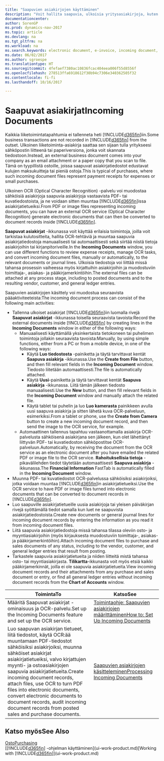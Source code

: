 ```yaml
---
title: "Saapuvien asiakirjojen käyttäminen"
description: "Voit hallita saapuvia, ulkoisia yritysasiakirjoja, kuten maksukuitteja tai PDF-tiedostoja, hallita OCR-tehtäviä ja muuntaa tiedostoja sähköisiksi asiakirjoiksi ja tietueiksi Dynamics NAV -ohjelmassa."
documentationcenter: 
author: SorenGP
ms.prod: dynamics-nav-2017
ms.topic: article
ms.devlang: na
ms.tgt_pltfrm: na
ms.workload: na
ms.search.keywords: electronic document, e-invoice, incoming document, OCR, ecommerce, document exchange, import invoice
ms.date: 06/02/2017
ms.author: sgroespe
ms.translationtype: HT
ms.sourcegitcommit: 4fefaef7380ac10836fcac404eea006f55d8556f
ms.openlocfilehash: 278513ffa6918612f30b94c7306e340362505f32
ms.contentlocale: fi-fi
ms.lasthandoff: 10/16/2017

---
```

# <a name="incoming-documents"></a><span data-ttu-id="8aa0d-103">Saapuvat asiakirjat</span><span class="sxs-lookup"><span data-stu-id="8aa0d-103">Incoming Documents</span></span>
<span data-ttu-id="8aa0d-104">Kaikkia liiketoimintatapahtumia ei tallenneta heti [!INCLUDE[d365fin](includes/d365fin_md.md)]iin.</span><span class="sxs-lookup"><span data-stu-id="8aa0d-104">Some business transactions are not recorded in [!INCLUDE[d365fin](includes/d365fin_md.md)] from the outset.</span></span> <span data-ttu-id="8aa0d-105">Ulkoinen liiketoiminta-asiakirja saattaa sen sijaan tulla yritykseesi sähköpostin liitteenä tai paperiversiona, jonka voit skannata tiedostoon.</span><span class="sxs-lookup"><span data-stu-id="8aa0d-105">Instead, an external business document comes into your company as an email attachment or a paper copy that you scan to file.</span></span> <span data-ttu-id="8aa0d-106">Tämä on tyypillistä ostoille, joissa saapuvat asiakirjatiedostot edustavat kulujen maksukuitteja tai pieniä ostoja.</span><span class="sxs-lookup"><span data-stu-id="8aa0d-106">This is typical of purchases, where such incoming document files represent payment receipts for expenses or small purchases.</span></span>

<span data-ttu-id="8aa0d-107">Ulkoinen OCR (Optical Character Recognition) -palvelu voi muodostaa sähköisiä asiakirjoja saapuvia asiakirjoja vastaavista PDF- tai kuvatiedostoista, ja ne voidaan sitten muuntaa [!INCLUDE[d365fin](includes/d365fin_md.md)]issa asiakirjatietueiksi.</span><span class="sxs-lookup"><span data-stu-id="8aa0d-107">From PDF or image files representing incoming documents, you can have an external OCR service (Optical Character Recognition) generate electronic documents that can then be converted to document records inside [!INCLUDE[d365fin](includes/d365fin_md.md)].</span></span>

<span data-ttu-id="8aa0d-108">**Saapuvat asiakirjat** -ikkunassa voit käyttää erilaisia toimintoja, joilla voit tarkistaa kulutositteita, hallita OCR-tehtäviä ja muuntaa saapuvia asiakirjatiedostoja manuaalisesti tai automaattisesti sekä siirtää niistä tietoja asiakirjoihin tai kirjanpitoriveille.</span><span class="sxs-lookup"><span data-stu-id="8aa0d-108">In the **Incoming Documents** window, you can use different functions to review expense receipts, manage OCR tasks, and convert incoming document files, manually or automatically, to the relevant documents or journal lines.</span></span> <span data-ttu-id="8aa0d-109">Ulkoisia tiedostoja voi liittää missä tahansa prosessin vaiheessa myös kirjattuihin asiakirjoihin ja muodostuviin toimittaja-, asiakas- ja pääkirjamerkintöihin.</span><span class="sxs-lookup"><span data-stu-id="8aa0d-109">The external files can be attached at any process stage, including to posted documents and to the resulting vendor, customer, and general ledger entries.</span></span>

<span data-ttu-id="8aa0d-110">Saapuvien asiakirjojen käsittely voi muodostua seuraavista pääaktiviteeteista:</span><span class="sxs-lookup"><span data-stu-id="8aa0d-110">The incoming document process can consist of the following main activities:</span></span>

* <span data-ttu-id="8aa0d-111">Tallenna ulkoiset asiakirjat [!INCLUDE[d365fin](includes/d365fin_md.md)]iin luomalla rivejä **Saapuvat asiakirjat** -ikkunassa toisella seuraavista tavoista:</span><span class="sxs-lookup"><span data-stu-id="8aa0d-111">Record the external documents inside [!INCLUDE[d365fin](includes/d365fin_md.md)] by creating lines in the **Incoming Documents** window in either of the following ways:</span></span>
  * <span data-ttu-id="8aa0d-112">Manuaalisesti käyttämällä yksinkertaista tietokoneen tai puhelimen toimintoja jollakin seuraavista tavoista:</span><span class="sxs-lookup"><span data-stu-id="8aa0d-112">Manually, by using simple functions, either from a PC or from a mobile device, in one of the following ways:</span></span>
    * <span data-ttu-id="8aa0d-113">Käytä **Luo tiedostosta** -painiketta ja täytä tarvittavat kentät **Saapuva asiakirja** -ikkunassa.</span><span class="sxs-lookup"><span data-stu-id="8aa0d-113">Use the **Create from File** button, and then fill relevant fields in the **Incoming Document** window.</span></span> <span data-ttu-id="8aa0d-114">Tiedosto liitetään automaattisesti.</span><span class="sxs-lookup"><span data-stu-id="8aa0d-114">The file is automatically attached.</span></span>  
    * <span data-ttu-id="8aa0d-115">Käytä **Uusi**-painiketta ja täytä tarvittavat kentät **Saapuva asiakirja** -ikkunassa. Liitä tämän jälkeen tiedosto manuaalisesti.</span><span class="sxs-lookup"><span data-stu-id="8aa0d-115">Use the **New** button, and then fill relevant fields in the **Incoming Document** window and manually attach the related file.</span></span>
    * <span data-ttu-id="8aa0d-116">Käytä tablet tai puhelin ja luo **Luo kamerasta** painikkeen avulla uusi saapuva asiakirja ja sitten lähetä kuva OCR-palveluun, esimerkiksi.</span><span class="sxs-lookup"><span data-stu-id="8aa0d-116">From a tablet or phone, use the **Create from Camera** button to create a new incoming document record, and then send the image to the OCR service, for example.</span></span>
  * <span data-ttu-id="8aa0d-117">Automaattinen tallennus tapahtuu vastaanottamalla asiakirja OCR-palvelusta sähköisenä asiakirjana sen jälkeen, kun olet lähettänyt liittyvän PDF- tai kuvatiedoston sähköpostitse OCR-palveluun.</span><span class="sxs-lookup"><span data-stu-id="8aa0d-117">Automatically, by receiving the document from the OCR service as an electronic document after you have emailed the related PDF or image file to the OCR service.</span></span> <span data-ttu-id="8aa0d-118">**Rahoituksellisia tietoja** -pikavälilehden tiedot täytetään automaattisesti **Saapuva asiakirja** -ikkunassa.</span><span class="sxs-lookup"><span data-stu-id="8aa0d-118">The **Financial Information** FastTab is automatically filled in the **Incoming Document** window.</span></span>
* <span data-ttu-id="8aa0d-119">Muunna PDF- tai kuvatiedostot OCR-palvelussa sähköisiksi asiakirjoiksi, jotka voidaan muuntaa [!INCLUDE[d365fin](includes/d365fin_md.md)]in asiakirjatietueiksi.</span><span class="sxs-lookup"><span data-stu-id="8aa0d-119">Use the OCR service to have PDF or image files turned into electronic documents that can be converted to document records in [!INCLUDE[d365fin](includes/d365fin_md.md)].</span></span>
* <span data-ttu-id="8aa0d-120">Luo saapuville asiakirjatietueille uusia asiakirjoja tai yleisen päiväkirjan rivejä syöttämällä tiedot samalla kun luet ne saapuvista asiakirjatiedostoista.</span><span class="sxs-lookup"><span data-stu-id="8aa0d-120">Create new documents or general journal lines for incoming document records by entering the information as you read it from incoming document files.</span></span>
* <span data-ttu-id="8aa0d-121">Liitä saapuvia asiakirjatiedostoja missä tahansa tilassa oleviin osto- ja myyntiasiakirjoihin (myös kirjauksesta muodostuviin toimittaja-, asiakas- ja pääkirjamerkintöihin).</span><span class="sxs-lookup"><span data-stu-id="8aa0d-121">Attach incoming document files to purchase and sales documents of any status, including to the vendor, customer, and general ledger entries that result from posting.</span></span>
* <span data-ttu-id="8aa0d-122">Tarkastele saapuvia asiakirjatietueita ja niiden liitteitä mistä tahansa osto- tai myyntiasiakirjasta. **Tilikartta**-ikkunasta voit myös etsiä kaikki pääkirjamerkinnät, joilla ei ole saapuvia asiakirjatietueita.</span><span class="sxs-lookup"><span data-stu-id="8aa0d-122">View incoming document records and their attachments from any purchase and sales document or entry, or find all general ledger entries without incoming document records from the **Chart of Accounts** window.</span></span>

| <span data-ttu-id="8aa0d-123">Toiminta</span><span class="sxs-lookup"><span data-stu-id="8aa0d-123">To</span></span> | <span data-ttu-id="8aa0d-124">Katso</span><span class="sxs-lookup"><span data-stu-id="8aa0d-124">See</span></span> |
| --- | --- |
| <span data-ttu-id="8aa0d-125">Määritä Saapuvat asiakirjat -ominaisuus ja OCR-palvelu.</span><span class="sxs-lookup"><span data-stu-id="8aa0d-125">Set up the Incoming Documents feature and set up the OCR service.</span></span> |[<span data-ttu-id="8aa0d-126">Toimintaohje: Saapuvien asiakirjojen määrittäminen</span><span class="sxs-lookup"><span data-stu-id="8aa0d-126">How to: Set Up Incoming Documents</span></span>](across-how-setup-income-documents.md) |
| <span data-ttu-id="8aa0d-127">Luo saapuvan asiakirjan tietueet, liitä tiedostot, käytä OCR:ää muuntamaan PDF-tiedostot sähköisiksi asiakirjoiksi, muunna sähköiset asiakirjat asiakirjatietueiksi, valvo kirjattujen myynti- ja ostoasiakirjojen saapuvia asiakirjatietueita.</span><span class="sxs-lookup"><span data-stu-id="8aa0d-127">Create incoming document records, attach files, use OCR to turn PDF files into electronic documents, convert electronic documents to document records, audit incoming document records from posted sales and purchase documents.</span></span> |[<span data-ttu-id="8aa0d-128">Saapuvien asiakirjojen käsitteleminen</span><span class="sxs-lookup"><span data-stu-id="8aa0d-128">Processing Incoming Documents</span></span>](across-process-income-documents.md) |

## <a name="see-also"></a><span data-ttu-id="8aa0d-129">Katso myös</span><span class="sxs-lookup"><span data-stu-id="8aa0d-129">See Also</span></span>
[<span data-ttu-id="8aa0d-130">Osto</span><span class="sxs-lookup"><span data-stu-id="8aa0d-130">Purchasing</span></span>](purchasing-manage-purchasing.md)  
<span data-ttu-id="8aa0d-131">[[!INCLUDE[d365fin](includes/d365fin_md.md)] -ohjelman käyttäminen](ui-work-product.md)</span><span class="sxs-lookup"><span data-stu-id="8aa0d-131">[Working with [!INCLUDE[d365fin](includes/d365fin_md.md)]](ui-work-product.md)</span></span>

